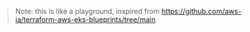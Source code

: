 > Note: this is like a playground, inspired from https://github.com/aws-ia/terraform-aws-eks-blueprints/tree/main
